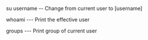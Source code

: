  su username -- Change from current user to [username]

whoami --- Print the effective user

groups --- Print group of current user
